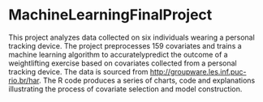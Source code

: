 # MachineLearningFinalProject
This project analyzes data collected on six individuals wearing a personal tracking device.
The project preprocesses 159 covariates and trains a machine learning algorithm to accuratelypredict the outcome of a weightlifting exercise based on covariates collected from a personal
tracking device.
The data is sourced from http://groupware.les.inf.puc-rio.br/har.
The R code produces a series of charts, code and explanations illustrating the process of 
covariate selection and model construction.
